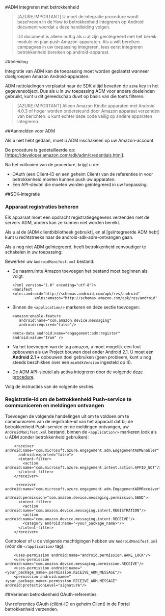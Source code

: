 <properties
    pageTitle="Azure mobiele betrokkenheid Android SDK-integratie"
    description="Meest recente updates en procedures voor Android SDK voor Azure Mobile betrokkenheid"
    services="mobile-engagement"
    documentationCenter="mobile"
    authors="piyushjo"
    manager="dwrede"
    editor="" />

<tags
    ms.service="mobile-engagement"
    ms.workload="mobile"
    ms.tgt_pltfrm="mobile-android"
    ms.devlang="Java"
    ms.topic="article"
    ms.date="08/19/2016"
    ms.author="piyushjo" />


#<a name="how-to-integrate-adm-with-engagement"></a>ADM integreren met betrokkenheid

> [AZURE.IMPORTANT] U moet de integratie procedure wordt beschreven in de How to betrokkenheid integreren op Android document voordat u deze handleiding volgen.
>
> Dit document is alleen nuttig als u al zijn geïntegreerd met het bereik module en plan push Amazon-apparaten. Als u wilt bereiken campagnes in uw toepassing integreren, lees eerst integreren betrokkenheid bereiken op android-apparaat.

##<a name="introduction"></a>Inleiding

Integratie van ADM kan de toepassing moet worden geplaatst wanneer doelgroepen Amazon Android-apparaten.

ADM nettoladingen verplaatst naar de SDK altijd bevatten de `azme` key in het gegevensobject. Dus als u in uw toepassing ADM voor andere doeleinden gebruikt, kunt u dit gereedschap duwt op basis van die toets filteren.

> [AZURE.IMPORTANT] Alleen Amazon Kindle apparaten met Android 4.0.3 of hoger worden ondersteund door Amazon apparaat verzenden van berichten. u kunt echter deze code veilig op andere apparaten integreren.

##<a name="sign-up-to-adm"></a>Aanmelden voor ADM

Als u niet hebt gedaan, moet u ADM inschakelen op uw Amazon-account.

De procedure is gedetailleerde op: [<https://developer.amazon.com/sdk/adm/credentials.html>].

Na het voltooien van de procedure, krijgt u de:

-   OAuth (een Client-ID en een geheim Client) van de referenties in voor betrokkenheid moeten kunnen push uw apparaten.
-   Een API-sleutel die moeten worden geïntegreerd in uw toepassing.

##<a name="sdk-integration"></a>SDK-integratie

### <a name="managing-device-registrations"></a>Apparaat registraties beheren

Elk apparaat moet een opdracht registratiegegevens verzenden met de servers ADM, anders kan ze kunnen niet worden bereikt.

Als u al de [ADM clientbibliotheek gebruikt], en al [geïntegreerde ADM hebt] kunt u rechtstreeks naar de android-sdk-adm-ontvangen gaan.

Als u nog niet ADM geïntegreerd, heeft betrokkenheid eenvoudiger te schakelen in uw toepassing:

Bewerken uw `AndroidManifest.xml` bestand:

-   De naamruimte Amazon toevoegen het bestand moet beginnen als volgt:

        <?xml version="1.0" encoding="utf-8"?>
        <manifest xmlns:android="http://schemas.android.com/apk/res/android"
                  xmlns:amazon="http://schemas.amazon.com/apk/res/android"

-   Binnen de `<application/>` markeren en deze sectie toevoegen:

        <amazon:enable-feature
           android:name="com.amazon.device.messaging"
           android:required="false"/>

        <meta-data android:name="engagement:adm:register" android:value="true" />

-   Na het toevoegen van de tag amazon, u moet mogelijk een fout opbouwen als uw Project bouwen doel onder Android 2.1. U moet een **Android 2.1 +** opbouwen doel gebruiken (geen probleem, kunt u nog steeds beschikken over een `minSdkVersion` ingesteld op 4).
-   De ADM API-sleutel als activa integreren door de volgende [deze procedure].

Volg de instructies van de volgende secties.

### <a name="communicate-registration-id-to-the-engagement-push-service-and-receive-notifications"></a>Registratie-id om de betrokkenheid Push-service te communiceren en meldingen ontvangen

Toevoegen de volgende handelingen uit om te voldoen om te communiceren van de registratie-id van het apparaat dat bij de betrokkenheid Push-service en de meldingen ontvangen, uw `AndroidManifest.xml` bestand, binnen de `<application/>` markeren (ook als u ADM zonder betrokkenheid gebruiken):

        <receiver android:name="com.microsoft.azure.engagement.adm.EngagementADMEnabler"
          android:exported="false">
          <intent-filter>
            <action android:name="com.microsoft.azure.engagement.intent.action.APPID_GOT"/>
          </intent-filter>
        </receiver>

         <receiver android:name="com.microsoft.azure.engagement.adm.EngagementADMReceiver"
           android:permission="com.amazon.device.messaging.permission.SEND">
          <intent-filter>
            <action android:name="com.amazon.device.messaging.intent.REGISTRATION"/>
            <action android:name="com.amazon.device.messaging.intent.RECEIVE"/>
            <category android:name="<your_package_name>"/>
          </intent-filter>
        </receiver>   

Controleer of u de volgende machtigingen hebben uw `AndroidManifest.xml` (vóór de `</application>` tag).

        <uses-permission android:name="android.permission.WAKE_LOCK"/>
        <uses-permission android:name="com.amazon.device.messaging.permission.RECEIVE"/>
        <uses-permission android:name="<your_package_name>.permission.RECEIVE_ADM_MESSAGE"/>
        <permission android:name="<your_package_name>.permission.RECEIVE_ADM_MESSAGE" android:protectionLevel="signature"/>

##<a name="grant-engagement-oauth-credentials"></a>Verlenen betrokkenheid OAuth-referenties

Uw referenties OAuth (cliënt-ID en geheim Client) in de Portal betrokkenheid verzenden.

[< https://developer.amazon.com/sdk/adm/credentials.html>]:https://developer.amazon.com/sdk/adm/credentials.html
[ADM client-bibliotheek]:https://developer.amazon.com/sdk/adm/setup.html
[geïntegreerde ADM]:https://developer.amazon.com/sdk/adm/integrating-app.html
[deze procedure]:https://developer.amazon.com/sdk/adm/integrating-app.html#Asset
